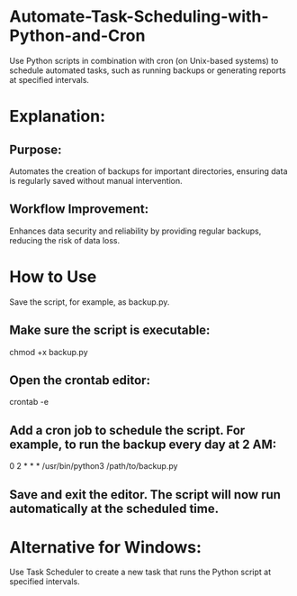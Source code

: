 # Automate-Task-Scheduling-with-Python-and-Cron
Use Python scripts in combination with cron (on Unix-based systems) to schedule automated tasks, such as running backups or generating reports at specified intervals.

# Explanation:
## Purpose: 
Automates the creation of backups for important directories, ensuring data is regularly saved without manual intervention.
## Workflow Improvement:
Enhances data security and reliability by providing regular backups, reducing the risk of data loss.

# How to Use
Save the script, for example, as backup.py.
## Make sure the script is executable:
chmod +x backup.py
## Open the crontab editor:
crontab -e
## Add a cron job to schedule the script. For example, to run the backup every day at 2 AM:
0 2 * * * /usr/bin/python3 /path/to/backup.py
## Save and exit the editor. The script will now run automatically at the scheduled time.

# Alternative for Windows:
Use Task Scheduler to create a new task that runs the Python script at specified intervals.

